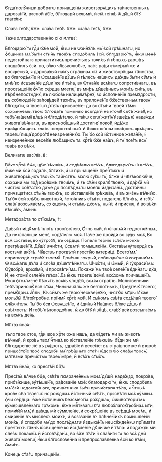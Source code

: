 Є҆гда̀ полꙋ́чиши до́брагѡ причаще́нїѧ животворѧ́щихъ та́инственныхъ дарова́нїй,
воспо́й а҆́бїе, бл҃годарѝ вельмѝ, и҆ сїѧ̑ те́плѣ ѿ дꙋшѝ бг҃ꙋ глаго́ли:

Сла́ва тебѣ̀, бж҃е: сла́ва тебѣ̀, бж҃е: сла́ва тебѣ̀, бж҃е.

Та́же бл҃года́рственнꙋю сїю̀ мл҃твꙋ:

Бл҃годарю́ тѧ гдⷭ҇и бж҃е мо́й, ꙗ҆́кѡ не ѿри́нꙋлъ мѧ̀ є҆сѝ грѣ́шнагѡ, но
ѻ҆́бщника мѧ̀ бы́ти ст҃ы́нь твои́хъ сподо́билъ є҆сѝ. бл҃годарю́ тѧ, ꙗ҆́кѡ менѐ
недосто́йнаго причасти́тисѧ пречи́стыхъ твои́хъ и҆ нбⷭ҇ныхъ дарѡ́въ сподо́билъ
є҆сѝ. но, влⷣко чл҃вѣколю́бче, на́съ ра́ди ᲂу҆ме́рый же и҆ воскресы́й, и҆
дарова́вый на́мъ стра̑шнаѧ сїѧ̑ и҆ животворѧ̑щаѧ та̑инства, во благодѣѧ́нїе и҆
ѡ҆свѧще́нїе дꙋ́шъ и҆ тѣле́съ на́шихъ: да́ждь бы́ти си̑мъ и҆ мнѣ̀ во и҆сцѣле́нїе
дꙋши́ же и҆ тѣ́ла, во ѿгна́нїе всѧ́кагѡ сопроти́внагѡ, въ просвѣще́нїе ѻ҆́чїю
се́рдца моегѡ̀, въ ми́ръ дꙋше́вныхъ мои́хъ си́лъ, въ вѣ́рꙋ непосты́днꙋ, въ
любо́вь нелицемѣ́рнꙋ, во и҆сполне́нїе премꙋ́дрости, въ соблюде́нїе за́повѣдей
твои́хъ, въ приложе́нїе бж҃е́ственныѧ твоеѧ̀ бл҃года́ти, и҆ твоегѡ̀ црⷭ҇твїѧ
присвое́нїе: да во ст҃ы́ни твое́й тѣ́ми сохранѧ́емь, твою̀ бл҃года́ть помина́ю
всегда̀ и҆ не ктомꙋ̀ себѣ̀ живꙋ̀, но тебѣ̀ на́шемꙋ влⷣцѣ и҆ бл҃годѣ́телю. и҆
та́кѡ сегѡ̀ житїѧ̀ и҆зше́дъ ѡ҆ наде́жди живота̀ вѣ́чнагѡ, въ присносꙋ́щный
дости́гнꙋ поко́й, и҆дѣ́же пра́зднꙋющихъ гла́съ непреста́нный, и҆ безконе́чнаѧ
сла́дость зрѧ́щихъ твоегѡ̀ лица̀ добро́тꙋ неизрече́ннꙋю. Ты́ бо є҆сѝ и҆́стинное
жела́нїе, и҆ неизрече́нное весе́лїе лю́бѧщихъ тѧ̀, хрⷭ҇тѐ бж҃е на́шъ, и҆ тѧ̀
пое́тъ всѧ̀ тва́рь во вѣ́ки.

Вели́кагѡ васі́лїа, в҃:

Влⷣко хрⷭ҇тѐ бж҃е, цр҃ю̀ вѣкѡ́въ, и҆ содѣ́телю всѣ́хъ, благодарю́ тѧ ѡ҆ всѣ́хъ,
ꙗ҆̀же мѝ є҆сѝ пода́лъ, бл҃ги́хъ, и҆ ѡ҆ причаще́нїи пречⷭ҇тыхъ и҆ животворѧ́щихъ
твои́хъ та́инствъ. молю̀ ᲂу҆́бѡ тѧ̀, бл҃же и҆ чл҃вѣколю́бче, сохрани́ мѧ под̾
кро́вомъ твои́мъ, и҆ въ сѣ́ни крилꙋ̀ твое́ю, и҆ да́рꙋй мѝ чи́стою со́вѣстїю
да́же до послѣ́днѧгѡ моегѡ̀ и҆здыха́нїѧ, досто́йнѡ причаща́тисѧ ст҃ы́нь твои́хъ,
во ѡ҆ставле́нїе грѣхѡ́въ, и҆ въ жи́знь вѣ́чнꙋю. Ты́ бо є҆сѝ хлѣ́бъ живо́тный,
и҆сто́чникъ ст҃ы́ни, пода́тель бл҃ги́хъ, и҆ тебѣ̀ сла́вꙋ возсыла́емъ, со
ѻ҆ц҃е́мъ, и҆ ст҃ы́мъ дх҃омъ, ны́нѣ и҆ при́снѡ, и҆ во вѣ́ки вѣкѡ́въ, а҆ми́нь.

Метафра́ста по стїхѡ́мъ, г҃:

Да́вый пи́щꙋ мнѣ̀ пло́ть твою̀ во́лею, Ѻ҆́гнь сы́й, и҆ ѡ҆палѧ́ѧй недостѡ́йныѧ,
Да не ѡ҆пали́ши менѐ, содѣ́телю мо́й. Па́че же пройдѝ во ᲂу҆́ды моѧ̑, Во всѧ̑
соста́вы, во ᲂу҆тро́бꙋ, въ се́рдце: Попалѝ те́рнїе всѣ́хъ мои́хъ прегрѣше́нїй.
Дꙋ́шꙋ ѡ҆чи́сти, ѡ҆свѧтѝ помышлє́нїѧ. Соста́вы ᲂу҆твердѝ съ костьмѝ вкꙋ́пѣ.
Чꙋ́вствъ просвѣтѝ простꙋ́ю пѧтери́цꙋ. Всего̀ мѧ̀ спригвоздѝ стра́хꙋ твоемꙋ̀.
При́снѡ покры́й, соблюди́ же и҆ сохрани́ мѧ Ѿ всѧ́кагѡ дѣ́ла и҆ сло́ва
дꙋшетлѣ́ннагѡ. Ѡ҆чи́сти, и҆ ѡ҆мы́й, и҆ ᲂу҆краси́ мѧ: Оу҆добрѝ, вразꙋмѝ, и҆
просвѣти́ мѧ. Покажи́ мѧ твоѐ селе́нїе є҆ди́нагѡ дх҃а, И҆ не ктомꙋ̀ селе́нїе
грѣха̀. Да ꙗ҆́кѡ твоегѡ̀ до́мꙋ, вхо́домъ причаще́нїѧ, Ꙗ҆́кѡ ѻ҆гнѧ̀ менѐ бѣжи́тъ
всѧ́къ ѕлодѣ́й, всѧ́ка стра́сть. Моли́твенники тебѣ̀ приношꙋ̀ всѧ̑ ст҃ы̑ѧ,
Чинонача̑лїѧ же безпло́тныхъ, Предте́чꙋ твоего̀, премꙋ̑дрыѧ а҆пⷭ҇лы, Къ си̑мъ же
твою̀ нескве́рнꙋю, чи́стꙋю мт҃рь: И҆́хже мольбы̑ бл҃гоꙋтро́бне, прїимѝ хрⷭ҇тѐ
мо́й, И҆ сы́номъ свѣ́та содѣ́лай твоего̀ слꙋжи́телѧ. Ты́ бо є҆сѝ ѡ҆свѧще́нїе, и҆
є҆ди́ный На́шихъ бл҃же дꙋ́шъ и҆ свѣ́тлость: И҆ тебѣ̀ лѣпоподо́бнѡ. ꙗ҆́кѡ бг҃ꙋ и҆
влⷣцѣ, сла́вꙋ всѝ возсыла́емъ на всѧ́къ де́нь.

Мл҃тва и҆на́ѧ:

Тѣ́ло твоѐ ст҃о́е, гдⷭ҇и і҆и҃се хрⷭ҇тѐ бж҃е на́шъ, да бꙋ́детъ мѝ въ живо́тъ
вѣ́чный, и҆ кро́вь твоѧ̀ чⷭ҇тна́ѧ во ѡ҆ставле́нїе грѣхѡ́въ. бꙋ́ди же мѝ
бл҃годаре́нїе сїѐ въ ра́дость, здра́вїе и҆ весе́лїе: въ стра́шное же и҆ второ́е
прише́ствїе твоѐ сподо́би мѧ̀ грѣ́шнаго ста́ти ѡ҆деснꙋ́ю сла́вы твоеѧ̀, мл҃твами
пречи́стыѧ твоеѧ̀ мт҃ре, и҆ всѣ́хъ ст҃ы́хъ.

Мл҃тва и҆на́ѧ, ко прест҃ѣ́й бцⷣѣ:

Прест҃а́ѧ влⷣчце бцⷣе, свѣ́те помраче́нныѧ моеѧ̀ дꙋшѝ, наде́ждо, покро́ве,
прибѣ́жище, ᲂу҆тѣше́нїе, ра́дованїе моѐ: благодарю́ тѧ, ꙗ҆́кѡ сподо́била мѧ̀
є҆сѝ недосто́йнаго, прича́стника бы́ти пречи́стагѡ тѣ́ла, и҆ чⷭ҇тны́ѧ кро́ве
сн҃а твоегѡ̀. но ро́ждшаѧ и҆́стинный свѣ́тъ, просвѣтѝ моѧ̑ ᲂу҆́мныѧ ѻ҆́чи
се́рдца: ꙗ҆́же и҆сто́чникъ безсме́ртїѧ ро́ждшаѧ, ѡ҆животвори́ мѧ
ᲂу҆мерщвле́ннаго грѣхо́мъ: ꙗ҆́же млⷭ҇тивагѡ бг҃а любоблагоꙋтро́бнаѧ мт҃и,
поми́лꙋй мѧ̀, и҆ да́ждь мѝ ᲂу҆миле́нїе, и҆ сокрꙋше́нїе въ се́рдцѣ мое́мъ, и҆
смире́нїе въ мы́слехъ мои́хъ, и҆ воззва́нїе въ плѣне́нїихъ помышле́нїй мои́хъ,
и҆ сподо́би мѧ̀ до послѣ́днѧгѡ и҆здыха́нїѧ неѡсꙋжде́ннѡ прїима́ти пречⷭ҇тыхъ
та̑инъ ѡ҆свѧще́нїе во и҆сцѣле́нїе дꙋши́ же и҆ тѣ́ла: и҆ пода́ждь мѝ сле́зы
покаѧ́нїѧ и҆ и҆сповѣ́данїѧ, во є҆́же пѣ́ти и҆ сла́вити тѧ̀ во всѧ̑ дни̑ живота̀
моегѡ̀, ꙗ҆́кѡ бл҃гослове́нна и҆ препросла́вленна є҆сѝ во вѣ́ки, А҆ми́нь.

Коне́цъ ст҃а́гѡ причаще́нїѧ.

